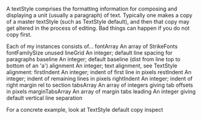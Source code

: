 A textStyle comprises the formatting information for composing and displaying a unit (usually a paragraph) of text.  Typically one makes a copy of a master textStyle (such as TextStyle default), and then that copy may get altered in the process of editing.  Bad things can happen if you do not copy first.

Each of my instances consists of...
	fontArray		An array of StrikeFonts
	fontFamilySize	unused
	lineGrid			An integer; default line spacing for paragraphs
	baseline			An integer; default baseline (dist from line top to bottom of an 'a')
	alignment		An integer; text alignment, see TextStyle alignment:
	firstIndent		An integer; indent of first line in pixels
	restIndent		An integer; indent of remaining lines in pixels
	rightIndent		An integer; indent of right margin rel to section
	tabsArray		An array of integers giving tab offsets in pixels
	marginTabsArray	An array of margin tabs
	leading			An integer giving default vertical line separation

For a concrete example, look at TextStyle default copy inspect
